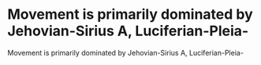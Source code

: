 # Movement is primarily dominated by Jehovian-Sirius A, Luciferian-Pleia-

Movement is primarily dominated by Jehovian-Sirius A, Luciferian-Pleia-